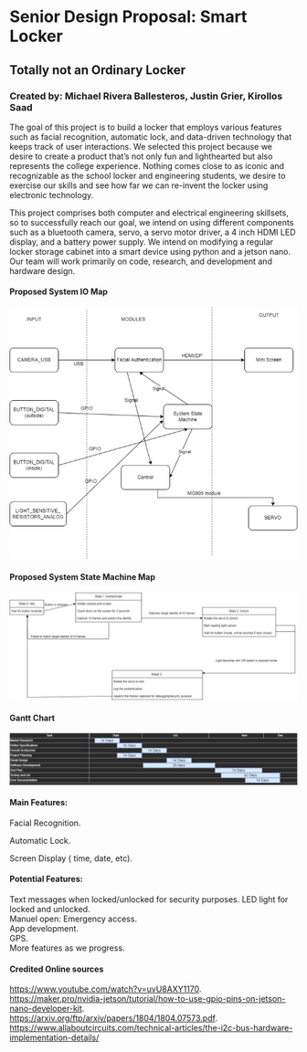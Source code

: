 # Senior Design Proposal:  Smart Locker

## Totally not an Ordinary Locker

### Created by: Michael Rivera Ballesteros, Justin Grier, Kirollos Saad

The goal of this project is to build a locker that employs various features such as facial recognition, automatic lock, and data-driven technology that keeps track of user interactions. We selected this project because we desire to create a product that’s not only fun and lighthearted but also represents the college experience. Nothing comes close to as iconic and recognizable as the school locker and engineering students, we desire to exercise our skills and see how far we can re-invent the locker using electronic technology.

This project comprises both computer and electrical engineering skillsets, so to successfully reach our goal, we intend on using different components such as a bluetooth camera, servo, a servo motor driver, a 4 inch HDMI LED display, and a battery power supply. We intend on modifying a regular locker storage cabinet into a smart device using python and a jetson nano. Our team will work primarily on code, research, and development and hardware design. 

#### Proposed System IO Map

![IMG](iomap.jpg "IOMAP")

#### Proposed System State Machine Map

![IMG](statemachine.jpg "SMMAP")

#### Gantt Chart

![IMG](SSG.drawio.png "GANTT")

#### Main Features: 
Facial Recognition. 

Automatic Lock. 

Screen Display ( time, date, etc). 

#### Potential Features:
Text messages when locked/unlocked for security purposes. 
LED light for locked and unlocked.  
Manuel open: Emergency access.  
App development.  
GPS.  
More features as we progress.

#### Credited Online sources
<https://www.youtube.com/watch?v=uvU8AXY1170>.  
<https://maker.pro/nvidia-jetson/tutorial/how-to-use-gpio-pins-on-jetson-nano-developer-kit>.  
<https://arxiv.org/ftp/arxiv/papers/1804/1804.07573.pdf>.  
<https://www.allaboutcircuits.com/technical-articles/the-i2c-bus-hardware-implementation-details/>
